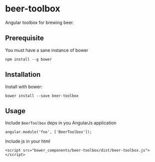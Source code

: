 # beer-toolbox

Angular toolbox for brewing beer.

## Prerequisite

You must have a sane instance of bower
```
npm install --g bower
```

## Installation

Install with bower:
```
bower install --save beer-toolbox
```

## Usage

Include ``BeerToolbox`` deps in you AngularJs application

```
angular.module('foo', ['BeerToolbox']);
```

Include js in your html

```
<script src="bower_components/beer-toolbox/dist/beer-toolbox.js"></script>
```
